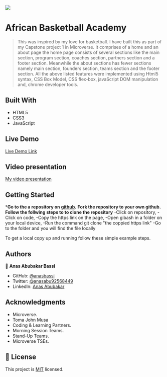 ![](https://img.shields.io/badge/Microverse-blueviolet)

# African Basketball Academy

> This was inspired by my love for basketball. I have built this as part of my Capstone project 1 in Microverse. It comprises of a home and an about page the home page consists of several sections like the main section, program section, coaches section, partners section and a footer section.
> Meanwhile the about sections has fewer sections namely main section, founders section, teams section and the footer section.
> All the above listed features were implemented using Html5 syntax, CSS Box Model, CSS flex-box, javaScript DOM manipulation and, chrome developer tools.

## Built With

- HTML5
- CSS3
- JavaScript

## Live Demo

[Live Demo Link](https://raw.githack.com/chelmerrox/capstone-1/capstone-1/index.html)

## Video presentation

[My video presentation](https://www.loom.com/share/f70f99e9c9b74be790ab7e49c87690da)

## Getting Started

***Go to the a repository on [github](https://github.com/anasbassi/Capstone-Project-1.git).**
**Fork the repository to your own github.**
**Follow the follwing steps to to clone the repository**
-Click on repository,
-Click on code,
-Copy the https link on the page,
-Open gibash in a folder on your local device,
-Run the command git clone "the coppied https link" 
-Go to the folder and you will find the file locally 


To get a local copy up and running follow these simple example steps.

## Authors

👤 **Anas Abubakar Bassi**

- GitHub: [@anasbassi](https://github.com/anasbassi)
- Twitter: [@anasabu92568449](https://twitter.com/anasabu92568449)
- LinkedIn: [Anas Abubakar](https://linkedin.com/in/anas-abubakar-7b352722b)

## Acknowledgments

- Microverse.
- Toma John Musa
- Coding & Learning Partners.
- Morning Session Teams.
- Stand-Up Teams.
- Microverse TSEs.

## 📝 License

This project is [MIT](./MIT.md) licensed.